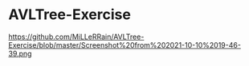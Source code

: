# AVLTree-Exercise
https://github.com/MiLLeRRain/AVLTree-Exercise/blob/master/Screenshot%20from%202021-10-10%2019-46-39.png
